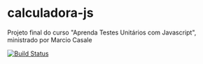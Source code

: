 # calculadora-js
Projeto final do curso "Aprenda Testes Unitários com Javascript", ministrado por Marcio Casale

[![Build Status](https://travis-ci.com/antoniopassos/calculadora-js.svg?branch=master)](https://travis-ci.com/antoniopassos/calculadora-js)
